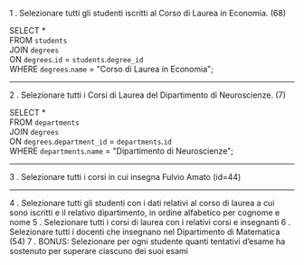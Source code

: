 1 . Selezionare tutti gli studenti iscritti al Corso di Laurea in Economia. (68)

SELECT *  
FROM `students`  
JOIN `degrees`  
ON `degrees`.`id` = `students`.`degree_id`  
WHERE `degrees`.`name` = "Corso di Laurea in Economia";

---

2 . Selezionare tutti i Corsi di Laurea del Dipartimento di Neuroscienze. (7)

SELECT *  
FROM `departments`  
JOIN `degrees`  
ON `degrees`.`department_id` = `departments`.`id`  
WHERE `departments`.`name` = "Dipartimento di Neuroscienze";

---

3 . Selezionare tutti i corsi in cui insegna Fulvio Amato (id=44)



---

4 . Selezionare tutti gli studenti con i dati relativi al corso di laurea a cui sono iscritti e il
relativo dipartimento, in ordine alfabetico per cognome e nome
5 . Selezionare tutti i corsi di laurea con i relativi corsi e insegnanti
6 . Selezionare tutti i docenti che insegnano nel Dipartimento di Matematica (54)
7 . BONUS: Selezionare per ogni studente quanti tentativi d’esame ha sostenuto per
superare ciascuno dei suoi esami